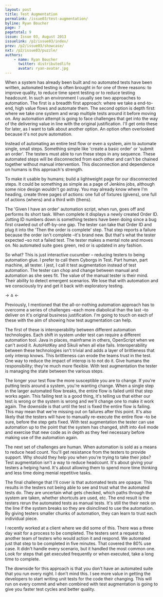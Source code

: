 ```yaml
---
layout: post
title: Test Augmentation
permalink: /issue03/test-augmentation/
byline: Ryan Boucher
page: 7
pagetotal: 9
issue: Issue 03, August 2013
issuelink: /p2/issue03/index/
prev: /p2/issue03/showcase/
nxt: /p2/issue03/puzzle/
authors:
    - name: Ryan Boucher
      twitter: distributedlife
      avatar: ryan-avatar.jpg
---
```

When a system has already been built and no automated tests have been written, automated testing is often brought in for one of three reasons: to improve quality, to reduce time spent testing or to reduce testing headcount. In such an environment I usually see two approaches to automation. The first is a breadth first approach: where we take a end-to-end, high value flows and automate them. The second option is depth first: where we take one system and wrap multiple tests around it before moving on. Any automation attempt is going to face challenges that get into the way of the delivering value in line with the original justification. I'll get onto these for later, as I want to talk about another option. An option often overlooked because it's not pure automation.

Instead of automating an entire test flow or even a system, aim to automate single, small steps. Something simple like 'create a basic order' or 'submit an order'. The testers must able to run these steps in any sequence. These automated steps will be disconnected from each other and can't be chained together without manual intervention. This disconnection and dependence on humans is this approach's strength.

To make it usable by humans; build a lightweight page for our disconnected steps. It could be something as simple as a page of Jenkins jobs, although some nice design wouldn't go astray. You may already know where I'm heading, create three pages of actions: one full of fixtures (givens), one full of actions (whens) and a third with (thens). 

The 'Given I have an order' automation script, when run, goes off and performs its short task. When complete it displays a newly created Order ID. Jotting ID numbers down is something testers have been doing since a bug first crawled out of off-by-one gap. The tester can take that Order ID and plug it into the 'Then the order is complete' step. That step reports a failure because the order isn't complete –it's brand new. But that's what the tester expected –so not a failed test. The tester makes a mental note and moves on. No automated suite goes green, red or is updated in any fashion.

So what? This is just interactive cucumber – reducing testers to being automation glue. I prefer to call them Cyborgs in Test. Part human, part machine, all tester. I jest, I call it test augmentation instead of test automation. The tester can chop and change between manual and automation as she sees fit. The value of the manual tester is their mind. Their ability to detect emergent scenarios. We lose that with automation and we consciously try and get it back with exploratory testing.

-> ⁂ <-

Previously, I mentioned that the all-or-nothing automation approach has to overcome a series of challenges –each more diabolical than the last –to deliver on it's original business justification. I'm going to touch on each of these with the aim of showing how test augmentation can help.

The first of these is interoperability between different automation technologies. Each shift in system under test can require a different automation tool. Java in places, mainframe in others, OpenScript when we can't avoid it. AutoHotKey and Sikuli when all else fails. Interoperability between these technologies isn't trivial and adds a layer of brittleness that only interop knows. This brittleness can erode the teams trust in the test. One way to reduce the impact of interop is to not do it. Give humans the responsibility; they're much more flexible. With test augmentation the tester is managing the state between the various steps.

The longer your test flow the more susceptible you are to change. If you're putting tests around a system, you're wanting change. When a single step in the larger automated flow breaks, the entire flow is failed until that step works again. This failing test is a good thing, it's telling us that either our test is wrong or the system is wrong and we'll change one to make it work again. The downside is that until the test is fixed the entire flow is failing. This may mean that we're missing out on failures after this point. It's also likely that the testers will have to manually re-execute the entire flow –to be sure, before the step gets fixed. With test augmentation the tester can use automation up to the point that the system has changed, shift into 4x4 mode and exercise that new code as in depth as they feel necessary before making use of the automation again.

The next set of challenges are human. When automation is sold as a means to reduce head count. You'll get resistance from the testers to provide support. Why should they help you when you're trying to take their jobs? Test augmentation isn't a way to reduce headcount. It's about giving your testers a helping hand. It's about allowing them to spend more time thinking and less time doing menial repetitive tasks.

The final challenge that I'll cover is that automated tests are opaque. This results in the testers not being able to see and trust what the automated tests do. They are uncertain what gets checked, which paths through the system are taken, whether shortcuts are used, etc. The end result is the testers rerun the automated tests as manual tests. It's still the their neck on the line if the system breaks so they are disinclined to use the automation. By giving testers smaller chunks of automation, they can learn to trust each individual piece.

I recently worked at a client where we did some of this. There was a three day wait for a process to be completed. The testers sent a request to another team of testers who would action it and respond. We automated just that step to be completed in five minutes. That covered the 80% use case. It didn't handle every scenario, but it handled the most common one. Look for steps that get executed frequently or when executed, take a long time to complete.

The downside for this approach is that you don't have an automated suite that you run every night. I don't mind this. I see more value in getting the developers to start writing unit tests for the code their changing. This will run on every commit and when combined with test augmentation is going to give you faster test cycles and better quality.
